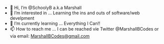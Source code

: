 - 👋 Hi, I’m @SchoolyB a.k.a Marshall
- 👀 I’m interested in ... Learning the ins and outs of software/web develpment
- 🌱 I’m currently learning ... Everything I Can!!
- 📫 How to reach me ... I can be reached vie Twitter @MarshallBCodes or via email: MarshallBCodes@gmail.com

<!---
SchoolyB/SchoolyB is a ✨ special ✨ repository because its `README.md` (this file) appears on your GitHub profile.
You can click the Preview link to take a look at your changes.
--->
